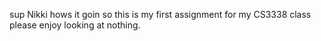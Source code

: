﻿sup Nikki hows it goin
so this is my first assignment for my CS3338 class please enjoy looking at nothing.

